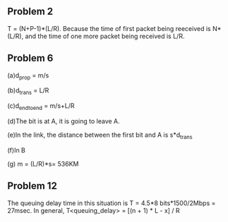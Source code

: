 ## Problem 2

T<need> = (N+P-1)\*(L/R). Because the time of first packet being reeceived is N*(L/R), and the time of one more packet being received is L/R. 

## Problem 6

(a)d<sub>prop</sub> = m/s

(b)d<sub>trans</sub> = L/R

(c)d<sub>endtoend</sub> = m/s+L/R

(d)The bit is at A, it is going to leave A.

(e)In the link, the distance between the first bit and A is s*d<sub>trans</sub>

(f)In B

(g) m = (L/R)*s= 536KM

## Problem 12

The queuing delay time in this situation is T<need> = 4.5\*8 bits\*1500/2Mbps = 27msec.
In general, T<queuing_delay> = [(n + 1) * L - x] / R
